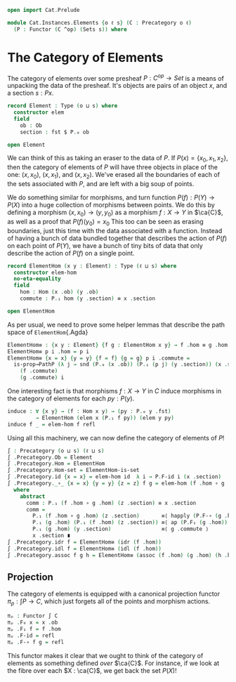 ```agda
open import Cat.Prelude

module Cat.Instances.Elements {o ℓ s} (C : Precategory o ℓ)
  (P : Functor (C ^op) (Sets s)) where
```

<!--
```agda
open import Cat.Reasoning C
open Functor

private
  module P = Functor P
```
-->

# The Category of Elements

The category of elements over some presheaf $P : C^{op} \to Set$ is a
means of unpacking the data of the presheaf. It's objects are pairs
of an object $x$, and a section $s : P x$.

```agda
record Element : Type (o ⊔ s) where
  constructor elem
  field
    ob : Ob
    section : fst $ P.₀ ob

open Element
```

We can think of this as taking an eraser to the data of $P$. If
$P(x) = \{x_0, x_1, x_2\}$, then the category of elements of $P$
will have three objects in place of the one: $(x, x_0)$, $(x, x_1)$,
and $(x, x_2)$. We've erased all the boundaries of each of the sets
associated with $P$, and are left with a big soup of points.

We do something similar for morphisms, and turn function
$P(f) : P(Y) \to P(X)$ into a huge collection of morphisms between
points. We do this by defining a morphism $(x, x_0) \to (y, y_0)$
as a morphism $f : X \to Y$ in $\ca{C}$, as well as a proof that
$P(f)(y_0) = x_0$ This too can be seen as erasing boundaries, just
this time with the data associated with a function. Instead of
having a bunch of data bundled together that describes the action
of $P(f)$ on each point of $P(Y)$, we have a bunch of tiny bits of data
that only describe the action of $P(f)$ on a single point.

```agda
record ElementHom (x y : Element) : Type (ℓ ⊔ s) where
  constructor elem-hom
  no-eta-equality
  field
    hom : Hom (x .ob) (y .ob)
    commute : P.₁ hom (y .section) ≡ x .section

open ElementHom
```

As per usual, we need to prove some helper lemmas that describe the
path space of `ElementHom`{.Agda}

```agda
ElementHom≡ : {x y : Element} {f g : ElementHom x y} → f .hom ≡ g .hom → f ≡ g 
ElementHom≡ p i .hom = p i
ElementHom≡ {x = x} {y = y} {f = f} {g = g} p i .commute =
  is-prop→PathP (λ j → snd (P.₀ (x .ob)) (P.₁ (p j) (y .section)) (x .section))
    (f .commute)
    (g .commute) i
```

<!--
```agda
ElementHom-is-set : ∀ (x y : Element) → is-set (ElementHom x y)
ElementHom-is-set x y =
  retract→is-hlevel 2 Refold Unfold retract T-is-set
  where
    T : Type _
    T = Σ[ hom ∈ Hom (x .ob) (y .ob) ]
        (P.₁ hom (y .section) ≡ x .section)

    Refold : T → ElementHom x y
    Refold (h , p) = elem-hom h p

    Unfold : ElementHom x y → T
    Unfold f = (f .hom , f .commute)

    retract : ∀ x → Refold (Unfold x) ≡ x
    retract x i .hom = x .hom
    retract x i .commute = x .commute

    T-is-set : is-set T
    T-is-set =
      Σ-is-hlevel 2 (Hom-set _ _)
                  λ f → Path-is-hlevel 2 (snd $ P.₀ (x .ob))
```
-->

One interesting fact is that morphisms $f : X \to Y$ in $C$ induce
morphisms in the category of elements for each $py : P(y)$.

```agda
induce : ∀ {x y} → (f : Hom x y) → (py : P.₀ y .fst)
         → ElementHom (elem x (P.₁ f py)) (elem y py)
induce f _ = elem-hom f refl
```

Using all this machinery, we can now define the category of elements of
$P$!

```agda
∫ : Precategory (o ⊔ s) (ℓ ⊔ s)
∫ .Precategory.Ob = Element
∫ .Precategory.Hom = ElementHom
∫ .Precategory.Hom-set = ElementHom-is-set
∫ .Precategory.id {x = x} = elem-hom id  λ i → P.F-id i (x .section)
∫ .Precategory._∘_ {x = x} {y = y} {z = z} f g = elem-hom (f .hom ∘ g .hom) comm
  where
    abstract
      comm : P.₁ (f .hom ∘ g .hom) (z .section) ≡ x .section
      comm = 
        P.₁ (f .hom ∘ g .hom) (z .section)       ≡⟨ happly (P.F-∘ (g .hom) (f .hom)) (z .section) ⟩
        P.₁ (g .hom) (P.₁ (f .hom) (z .section)) ≡⟨ ap (P.F₁ (g .hom)) (f .commute)  ⟩
        P.₁ (g .hom) (y .section)                ≡⟨ g .commute ⟩
        x .section ∎
∫ .Precategory.idr f = ElementHom≡ (idr (f .hom))
∫ .Precategory.idl f = ElementHom≡ (idl (f .hom))
∫ .Precategory.assoc f g h = ElementHom≡ (assoc (f .hom) (g .hom) (h .hom))
```

## Projection

The category of elements is equipped with a canonical projection functor
$\pi_p : \int P \to C$, which just forgets all of the points and
morphism actions.

```agda
πₚ : Functor ∫ C
πₚ .F₀ x = x .ob
πₚ .F₁ f = f .hom
πₚ .F-id = refl
πₚ .F-∘ f g = refl
```

This functor makes it clear that we ought to think of the category
of elements as something defined _over_ $\ca{C}$. For instance, if we
look at the fibre over each $X : \ca{C}$, we get back the set $P(X)$!
